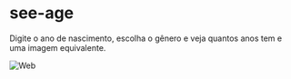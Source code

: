 # see-age

Digite o ano de nascimento, escolha o gênero e veja quantos anos tem e uma imagem equivalente.

![Web](https://user-images.githubusercontent.com/59830792/163634408-5f32782f-1fdb-4604-ae81-6bc387cd69ae.jpg)
